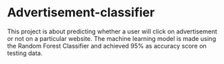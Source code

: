 # Advertisement-classifier
This project is about predicting whether a user will click on advertisement or not on a particular website.
The machine learning model is made using the Random Forest Classifier and achieved 95% as accuracy score on testing data.
